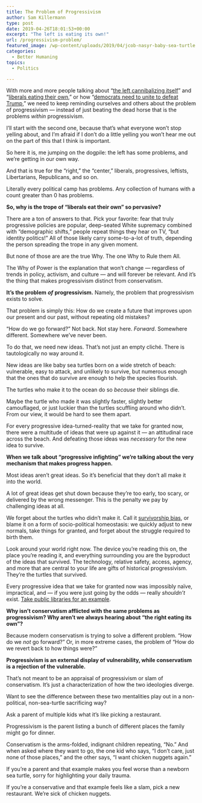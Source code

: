 ```yaml
---
title: The Problem of Progressivism
author: Sam Killermann
type: post
date: 2019-04-26T18:01:53+00:00
excerpt: "The left is eating its own!"
url: /progressivism-problem/
featured_image: /wp-content/uploads/2019/04/jcob-nasyr-baby-sea-turtle.jpg
categories:
  - Better Humaning
topics:
  - Politics

---
```

With more and more people talking about &#8220;[the left cannibalizing itself][1]&#8221; and &#8220;[liberals eating their own][2],&#8221; or how &#8220;[democrats need to unite to defeat Trump][3],&#8221; we need to keep reminding ourselves and others about the problem of progressivism &#8212; instead of just beating the dead horse that is the problems _within_ progressivism.

I&#8217;ll start with the second one, because that&#8217;s what everyone won&#8217;t stop yelling about, and I&#8217;m afraid if I don&#8217;t do a little yelling you won&#8217;t hear me out on the part of this that I think is important.

So here it is, me jumping on the dogpile: the left has some problems, and we&#8217;re getting in our own way. 

And that is true for the &#8220;right,&#8221; the &#8220;center,&#8221; liberals, progressives, leftists, Libertarians, Republicans, and so on.

Literally every political camp has problems. Any collection of humans with a count greater than 0 has problems.

**So, why is the trope of &#8220;liberals eat their own&#8221; so pervasive?** 

<!--more-->

There are a ton of answers to that. Pick your favorite: fear that truly progressive policies are popular, deep-seated White supremacy combined with &#8220;demographic shifts,&#8221; people repeat things they hear on TV, &#8220;but identity politics!&#8221; All of those likely carry some-to-a-lot of truth, depending the person spreading the trope in any given moment. 

But none of those are are the true Why. The one Why to Rule them All.

The Why of Power is the explanation that won&#8217;t change &#8212; regardless of trends in policy, activism, and culture &#8212; and will forever be relevant. And it&#8217;s the thing that makes progressivism distinct from conservatism.

**It&#8217;s the problem** _**of**_ **progressivism.** Namely, the problem that progressivism exists to solve. 

That problem is simply this: How do we create a future that improves upon our present and our past, without repeating old mistakes? 

&#8220;How do we go forward?&#8221; Not back. Not stay here. _Forward_. Somewhere different. Somewhere we&#8217;ve never been.

To do that, we need new ideas. That&#8217;s not just an empty cliché. There is tautologically no way around it. 

New ideas are like baby sea turtles born on a wide stretch of beach: vulnerable, easy to attack, and unlikely to survive, but numerous enough that the ones that do survive are enough to help the species flourish.

The turtles who make it to the ocean do so _because_ their siblings die. 

Maybe the turtle who made it was slightly faster, slightly better camouflaged, or just luckier than the turtles scuffling around who didn&#8217;t. From our view, it would be hard to see them apart.

For every progressive idea-turned-reality that we take for granted now, there were a multitude of ideas that were up against it &#8212; an attitudinal race across the beach. And defeating those ideas was _necessary_ for the new idea to survive.

**When we talk about &#8220;progressive infighting&#8221; we&#8217;re talking about the very mechanism that makes progress happen.**

Most ideas aren&#8217;t great ideas. So it&#8217;s beneficial that they don&#8217;t all make it into the world.

A lot of great ideas get shut down because they&#8217;re too early, too scary, or delivered by the wrong messenger. This is the penalty we pay by challenging ideas at all.

We forget about the turtles who didn&#8217;t make it. Call it [survivorship bias][4], or blame it on a form of socio-political homeostasis: we quickly adjust to new normals, take things for granted, and forget about the struggle required to birth them.

Look around your world right now. The device you&#8217;re reading this on, the place you&#8217;re reading it, and everything surrounding you are the byproduct of the ideas that survived. The technology, relative safety, access, agency, and more that are central to your life are gifts of historical progressivism. They&#8217;re the turtles that survived. 

Every progressive idea that we take for granted now was impossibly naïve, impractical, and &#8212; if you were just going by the odds &#8212; really _shouldn&#8217;t_ exist. [Take public libraries for an example][5].

**Why isn&#8217;t conservatism afflicted with the same problems as progressivism? Why aren&#8217;t we always hearing about &#8220;the right eating its own&#8221;?** 

Because modern conservatism is trying to solve a different problem. &#8220;How do we _not_ go forward?&#8221; Or, in more extreme cases, the problem of &#8220;How do we revert back to how things were?&#8221;

**Progressivism is an external display of vulnerability, while conservatism is a rejection of the vulnerable.** 

That&#8217;s not meant to be an appraisal of progressivism or slam of conservatism. It&#8217;s just a characterization of how the two ideologies diverge.

Want to see the difference between these two mentalities play out in a non-political, non-sea-turtle sacrificing way?

Ask a parent of multiple kids what it&#8217;s like picking a restaurant. 

Progressivism is the parent listing a bunch of different places the family might go for dinner. 

Conservatism is the arms-folded, indignant children repeating, &#8220;No.&#8221; And when asked where they want to go, the one kid who says, &#8220;I don&#8217;t care, just none of those places,&#8221; and the other says, &#8220;I want chicken nuggets again.&#8221;

If you&#8217;re a parent and that example makes you feel worse than a newborn sea turtle, sorry for highlighting your daily trauma.

If you&#8217;re a conservative and that example feels like a slam, pick a new restaurant. We&#8217;re sick of chicken nuggets.

 [1]: https://www.google.com/search?q=left+cannibalizing+itself&oq=left+cannibalizing+itself&aqs=chrome..69i57.4775j0j7&sourceid=chrome&ie=UTF-8
 [2]: https://www.google.com/search?q=liberals+eating+their+own&oq=liberals+eating+their+own&aqs=chrome..69i57.2521j1j7&sourceid=chrome&ie=UTF-8
 [3]: https://www.google.com/search?q=democrats+need+to+unite+to+defeat+trump&oq=democrats+need+to+unite+to+defeat+trump&aqs=chrome..69i57.5472j0j7&sourceid=chrome&ie=UTF-8
 [4]: https://en.wikipedia.org/wiki/Survivorship_bias
 [5]: /libraries/